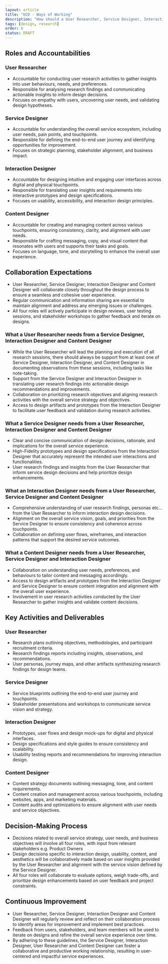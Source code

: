```yaml
---
layout: article
title: "UCD - Ways of Working"
description: "How should a User Researcher, Service Designer, Interaction Designer and Content Designer work together?"
tags: [design, research]
order: 6
status: DRAFT
---
```


## Roles and Accountabilities

### User Researcher

* Accountable for conducting user research activities to gather insights into user behaviours, needs, and preferences. 
* Responsible for analysing research findings and communicating actionable insights to inform design decisions. 
* Focuses on empathy with users, uncovering user needs, and validating design hypotheses. 

### Service Designer

* Accountable for understanding the overall service ecosystem, including user needs, pain points, and touchpoints. 
* Responsible for defining the end-to-end user journey and identifying opportunities for improvement. 
* Focuses on strategic planning, stakeholder alignment, and business impact. 

### Interaction Designer

* Accountable for designing intuitive and engaging user interfaces across digital and physical touchpoints. 
* Responsible for translating user insights and requirements into interactive prototypes and design specifications. 
* Focuses on usability, accessibility, and interaction design principles. 

### Content Designer

* Accountable for creating and managing content across various touchpoints, ensuring consistency, clarity, and alignment with user needs. 
* Responsible for crafting messaging, copy, and visual content that resonates with users and supports their tasks and goals. 
* Focuses on language, tone, and storytelling to enhance the overall user experience. 

## Collaboration Expectations

* User Researcher, Service Designer, Interaction Designer and Content Designer will collaborate closely throughout the design process to ensure a seamless and cohesive user experience. 
* Regular communication and information sharing are essential to maintain alignment and address any emerging issues or challenges.
* All four roles will actively participate in design reviews, user testing sessions, and stakeholder workshops to gather feedback and iterate on designs. 

### What a User Researcher needs from a Service Designer, Interaction Designer and Content Designer

* While the User Researcher will lead the planning and execution of all research sessions, there should always be support from at least one of Service Designer, Interaction Designer, and Content Designer in documenting observations from these sessions, including tasks like note-taking. 
* Support from the Service Designer and Interaction Designer in translating user research findings into actionable design recommendations and improvements. 
* Collaboration on prioritizing research objectives and aligning research activities with the overall service strategy and objectives. 
* Access to design artifacts and prototypes from the Interaction Designer to facilitate user feedback and validation during research activities. 

### What a Service Designer needs from a User Researcher, Interaction Designer and Content Designer

* Clear and concise communication of design decisions, rationale, and implications for the overall service experience. 
* High-Fidelity prototypes and design specifications from the Interaction Designer that accurately represent the intended user interactions and functionalities. 
* User research findings and insights from the User Researcher that inform service design decisions and help prioritize design enhancements. 

### What an Interaction Designer needs from a User Researcher, Service Designer and Content Designer

* Comprehensive understanding of user research findings, personas etc… from the User Researcher to inform interaction design decisions. 
* Alignment on the overall service vision, goals, and priorities from the Service Designer to ensure consistency and coherence across touchpoints. 
* Collaboration on defining user flows, wireframes, and interaction patterns that support the desired service outcomes. 

### What a Content Designer needs from a User Researcher, Service Designer and Interaction Designer

* Collaboration on understanding user needs, preferences, and behaviours to tailor content and messaging accordingly. 
* Access to design artifacts and prototypes from the Interaction Designer and Service Designer to ensure content integration and alignment with the overall user experience. 
* Involvement in user research activities conducted by the User Researcher to gather insights and validate content decisions. 

## Key Activities and Deliverables

### User Researcher

* Research plans outlining objectives, methodologies, and participant recruitment criteria. 
* Research findings reports including insights, observations, and recommendations. 
* User personas, journey maps, and other artifacts synthesizing research findings for design teams. 

### Service Designer

* Service blueprints outlining the end-to-end user journey and touchpoints. 
* Stakeholder presentations and workshops to communicate service vision and strategy. 

### Interaction Designer

* Prototypes, user flows and design mock-ups for digital and physical interfaces. 
* Design specifications and style guides to ensure consistency and scalability. 
* Usability testing reports and recommendations for improving interaction design. 

### Content Designer

* Content strategy documents outlining messaging, tone, and content requirements. 
* Content creation and management across various touchpoints, including websites, apps, and marketing materials. 
* Content audits and optimizations to ensure alignment with user needs and service objectives. 

## Decision-Making Process

* Decisions related to overall service strategy, user needs, and business objectives will involve all four roles, with input from relevant stakeholders e.g. Product Owners 
* Design decisions specific to interaction design, usability, content, and aesthetics will be collaboratively made based on user insights provided by the User Researcher and alignment with the service vision defined by the Service Designer. 
* All four roles will collaborate to evaluate options, weigh trade-offs, and prioritize design enhancements based on user feedback and project constraints. 

## Continuous Improvement

* User Researcher, Service Designer, Interaction Designer and Content Designer will regularly review and reflect on their collaboration process to identify areas for improvement and implement best practices. 
* Feedback from users, stakeholders, and team members will be used to iterate on designs and refine the overall service experience over time. 
* By adhering to these guidelines, the Service Designer, Interaction Designer, User Researcher and Content Designer can foster a collaborative and productive working relationship, resulting in user-centered and impactful service experiences.